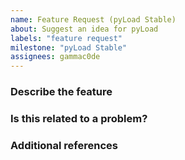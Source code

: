 ```yaml
---
name: Feature Request (pyLoad Stable)
about: Suggest an idea for pyLoad
labels: "feature request"
milestone: "pyLoad Stable"
assignees: gammac0de
---
```


<!-- ANNOTATIONS LIKE THIS WILL NOT BE VISIBLE IN YOUR TICKET -->

### Describe the feature

<!-- A clear and concise description of what you're asking for. -->

<!-- WRITE HERE -->

### Is this related to a problem?

<!-- A description of the problem you ran into. -->

<!-- WRITE HERE - OPTIONAL -->

### Additional references

<!-- Any other reference, related issues, pull requests or screenshots about this request. -->

<!-- WRITE HERE - OPTIONAL -->
